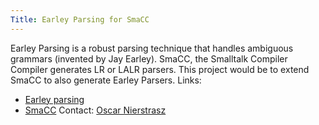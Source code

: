 ```yaml
---
Title: Earley Parsing for SmaCC
---
```


Earley Parsing is a robust parsing technique that handles ambiguous grammars (invented by Jay Earley). SmaCC, the Smalltalk Compiler Compiler generates LR or LALR parsers. This project would be to extend SmaCC to also generate Earley Parsers.
Links:

-  [Earley parsing](%base_url%/scgbib)
-  [SmaCC](http://www.refactory.com/Software/SmaCC/)
Contact: [Oscar Nierstrasz](%base_url%/staff/oscar)
